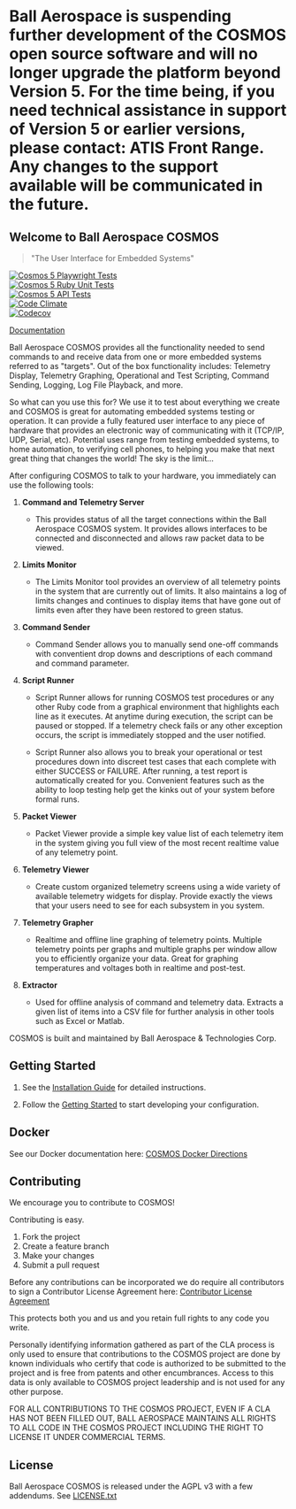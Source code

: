 #      Ball Aerospace is suspending further development of the COSMOS open source software and will no longer upgrade the platform beyond Version 5. For the time being, if you need technical assistance in support  of Version 5 or earlier versions, please contact: ATIS Front Range. Any changes to the support available will be communicated in the future.

## Welcome to Ball Aerospace COSMOS

> "The User Interface for Embedded Systems"

[![Cosmos 5 Playwright Tests](https://github.com/BallAerospace/COSMOS/actions/workflows/playwright.yml/badge.svg)](https://github.com/BallAerospace/COSMOS/actions/workflows/playwright.yml)<br/>
[![Cosmos 5 Ruby Unit Tests](https://github.com/BallAerospace/COSMOS/actions/workflows/ruby_unit_tests.yml/badge.svg)](https://github.com/BallAerospace/COSMOS/actions/workflows/ruby_unit_tests.yml)<br/>
[![Cosmos 5 API Tests](https://github.com/BallAerospace/COSMOS/actions/workflows/api_tests.yml/badge.svg)](https://github.com/BallAerospace/COSMOS/actions/workflows/api_tests.yml)<br/>
[![Code Climate](https://codeclimate.com/github/BallAerospace/COSMOS/badges/gpa.svg)](https://codeclimate.com/github/BallAerospace/COSMOS)<br/>
[![Codecov](https://img.shields.io/codecov/c/github/codecov/example-python.svg)](https://codecov.io/gh/BallAerospace/COSMOS)

[Documentation](https://ballaerospace.github.io/cosmos-website/)

Ball Aerospace COSMOS provides all the functionality needed to send commands to and receive data from one or more embedded systems referred to as "targets". Out of the box functionality includes: Telemetry Display, Telemetry Graphing, Operational and Test Scripting, Command Sending, Logging, Log File Playback, and more.

So what can you use this for? We use it to test about everything we create and COSMOS is great for automating embedded systems testing or operation. It can provide a fully featured user interface to any piece of hardware that provides an electronic way of communicating with it (TCP/IP, UDP, Serial, etc). Potential uses range from testing embedded systems, to home automation, to verifying cell phones, to helping you make that next great thing that changes the world! The sky is the limit...

After configuring COSMOS to talk to your hardware, you immediately can use the following tools:

1. **Command and Telemetry Server**

   - This provides status of all the target connections within the Ball Aerospace COSMOS system. It provides allows interfaces to be connected and disconnected and allows raw packet data to be viewed.

1. **Limits Monitor**

   - The Limits Monitor tool provides an overview of all telemetry points in the system that are currently out of limits. It also maintains a log of limits changes and continues to display items that have gone out of limits even after they have been restored to green status.

1. **Command Sender**

   - Command Sender allows you to manually send one-off commands with conventient drop downs and descriptions of each command and command parameter.

1. **Script Runner**

   - Script Runner allows for running COSMOS test procedures or any other Ruby code from a graphical environment that highlights each line as it executes. At anytime during execution, the script can be paused or stopped. If a telemetry check fails or any other exception occurs, the script is immediately stopped and the user notified.

   - Script Runner also allows you to break your operational or test procedures down into discreet test cases that each complete with either SUCCESS or FAILURE. After running, a test report is automatically created for you. Convenient features such as the ability to loop testing help get the kinks out of your system before formal runs.

1. **Packet Viewer**

   - Packet Viewer provide a simple key value list of each telemetry item in the system giving you full view of the most recent realtime value of any telemetry point.

1. **Telemetry Viewer**

   - Create custom organized telemetry screens using a wide variety of available telemetry widgets for display. Provide exactly the views that your users need to see for each subsystem in you system.

1. **Telemetry Grapher**

   - Realtime and offline line graphing of telemetry points. Multiple telemetry points per graphs and multiple graphs per window allow you to efficiently organize your data. Great for graphing temperatures and voltages both in realtime and post-test.

1. **Extractor**

   - Used for offline analysis of command and telemetry data. Extracts a given list of items into a CSV file for further analysis in other tools such as Excel or Matlab.

COSMOS is built and maintained by Ball Aerospace & Technologies Corp.

## Getting Started

1.  See the [Installation Guide](https://ballaerospace.github.io/cosmos-website/docs/v5/installation) for detailed instructions.

1.  Follow the [Getting Started](https://ballaerospace.github.io/cosmos-website/docs/v5/gettingstarted) to start developing your configuration.

## Docker

See our Docker documentation here:
[COSMOS Docker Directions](https://github.com/BallAerospace/cosmos-docker)

## Contributing

We encourage you to contribute to COSMOS!

Contributing is easy.

1. Fork the project
2. Create a feature branch
3. Make your changes
4. Submit a pull request

Before any contributions can be incorporated we do require all contributors to sign a Contributor License Agreement here:
[Contributor License Agreement](https://docs.google.com/forms/d/1ppnHUSXtY1GRTNPIyUaB1OYHbW5Ca67GFMgMRPBG8u0/viewform)

This protects both you and us and you retain full rights to any code you write.

Personally identifying information gathered as part of the CLA process is only used to ensure that contributions to the COSMOS project are done by known individuals who certify that code is authorized to be submitted to the project and is free from patents and other encumbrances. Access to this data is only available to COSMOS project leadership and is not used for any other purpose.

FOR ALL CONTRIBUTIONS TO THE COSMOS PROJECT, EVEN IF A CLA HAS NOT BEEN FILLED OUT, BALL AEROSPACE MAINTAINS ALL RIGHTS TO ALL CODE IN THE COSMOS PROJECT INCLUDING THE RIGHT TO LICENSE IT UNDER COMMERCIAL TERMS.

## License

Ball Aerospace COSMOS is released under the AGPL v3 with a few addendums. See [LICENSE.txt](LICENSE.txt)
